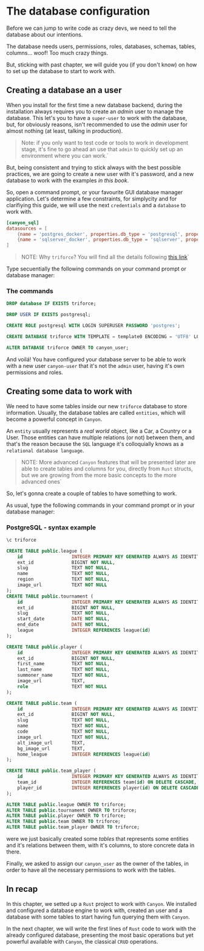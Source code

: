 # The database configuration

Before we can jump to write code as crazy devs, we need to tell the database about our intentions.

The database needs users, permissions, roles, databases, schemas, tables, columns... woof!
Too much crazy things.

But, sticking with past chapter, we will guide you (if you don't know) on how to set up the
database to start to work with.

## Creating a database an a user

When you install for the first time a new database backend, during the installation always requires
you to create an *admin* user to manage the database. This let's you to have a `super-user` to work
with the database, but, for obviously reasons, isn't recommended to use the *admin* user for almost
nothing (at least, talking in production).

>Note: if you only want to test code or tools to work in development stage, it's fine to go ahead an
use that `admin` to quickly set up an environment where you can work.`

But, being consistent and trying to stick always with the best possible practices, we are going to create a new user with it's password, and a new database to work with the examples *in this book*.

So, open a command prompt, or your favourite GUI database manager application. Let's determine a few
constraints, for simplycity and for clarifiying this guide, we will use the next `credentials` and a
`database` to work with.

```toml
[canyon_sql]
datasources = [
    {name = 'postgres_docker', properties.db_type = 'postgresql', properties.username = 'postgres', properties.password = 'postgres', properties.host = 'localhost', properties.port = 5438, properties.db_name = 'postgres'},
    {name = 'sqlserver_docker', properties.db_type = 'sqlserver', properties.username = 'sa', properties.password = 'SqlServer-10', properties.host = 'localhost', properties.port = 1434, properties.db_name = 'master'}
]
```

>NOTE: Why `triforce`? You will find all the details following [this link](https://zerodaycode.github.io/canyon-book/real_world_example.html)`

Type secuentially the following commands on your command prompt or database manager:

### The commands

```SQL
DROP database IF EXISTS triforce;

DROP USER IF EXISTS postgresql;

CREATE ROLE postgresql WITH LOGIN SUPERUSER PASSWORD 'postgres';

CREATE DATABASE triforce WITH TEMPLATE = template0 ENCODING = 'UTF8' LOCALE = 'es_ES.UTF-8';

ALTER DATABASE triforce OWNER TO canyon_user;
```

And voilá! You have configured your database server to be able to work with a new user `canyon-user`
that it's not the `admin` user, having it's own permissions and roles.

## Creating some data to work with

We need to have some tables inside our new `triforce` database to store information. Usually, the database tables are called `entities`, which will become a powerful concept in `Canyon`.

An `entity` usually represents a *real world* object, like a Car, a Country or a User. Those entities can have multiple relations (or not) between them, and that's the reason because the `SQL` language it's colloquially knows as a `relational database language`.

>NOTE: More advanced `Canyon` features that will be presented later are able to create tables and columns for you, directly from `Rust` structs, but we are growing from the more basic concepts to the more advanced ones`

So, let's gonna create a couple of tables to have something to work.

As usual, type the following commands in your command prompt or in your database manager:

### PostgreSQL - syntax example

```sql
\c triforce

CREATE TABLE public.league (
	id					INTEGER PRIMARY KEY GENERATED ALWAYS AS IDENTITY,
	ext_id				BIGINT NOT NULL,
	slug				TEXT NOT NULL,
	name				TEXT NOT NULL,
	region				TEXT NOT NULL,
	image_url			TEXT NOT NULL
);
CREATE TABLE public.tournament (
	id					INTEGER PRIMARY KEY GENERATED ALWAYS AS IDENTITY,
	ext_id				BIGINT NOT NULL,
	slug				TEXT NOT NULL,
	start_date			DATE NOT NULL,
	end_date			DATE NOT NULL,
	league				INTEGER REFERENCES league(id)
);

CREATE TABLE public.player (
    id					INTEGER PRIMARY KEY GENERATED ALWAYS AS IDENTITY,
    ext_id				BIGINT NOT NULL,
    first_name			TEXT NOT NULL,
    last_name			TEXT NOT NULL,
    summoner_name		TEXT NOT NULL,
    image_url			TEXT,
    role				TEXT NOT NULL
);

CREATE TABLE public.team (
    id					INTEGER PRIMARY KEY GENERATED ALWAYS AS IDENTITY,
    ext_id				BIGINT NOT NULL,
    slug				TEXT NOT NULL,
    name				TEXT NOT NULL,
    code				TEXT NOT NULL,
    image_url			TEXT NOT NULL,
    alt_image_url		TEXT,
    bg_image_url		TEXT,
    home_league		    INTEGER REFERENCES league(id)
);

CREATE TABLE public.team_player (
    id					INTEGER PRIMARY KEY GENERATED ALWAYS AS IDENTITY,
    team_id			    INTEGER REFERENCES team(id) ON DELETE CASCADE,
    player_id			INTEGER REFERENCES player(id) ON DELETE CASCADE
);

ALTER TABLE public.league OWNER TO triforce;
ALTER TABLE public.tournament OWNER TO triforce;
ALTER TABLE public.player OWNER TO triforce;
ALTER TABLE public.team OWNER TO triforce;
ALTER TABLE public.team_player OWNER TO triforce;
```

were we just basically created some *tables* that represents some entities and it's relations
between them, with it's columns, to store concrete data in there.

Finally, we asked to assign our `canyon_user` as the owner of the tables, in order to have
all the necessary permissions to work with the tables.

## In recap

In this chapter, we setted up a `Rust` project to work with `Canyon`. We installed and configured
a database engine to work with, created an user and a database with some tables to start having fun
querying them with `Canyon`.

In the next chapter, we will write the first lines of `Rust` code to work with the already configured database,
presenting the most basic operations but yet powerful available with `Canyon`, the classical `CRUD` operations.

